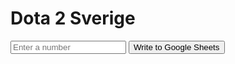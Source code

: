 <html>
<head>
  <title>Fetch Google Sheet Cell Value</title>
</head>
<body>
  <script src="https://apis.google.com/js/api.js"></script>
  <script src="assets/js/script.js"></script>
  <h1>Dota 2 Sverige </h1>
<input type="number" id="numberInput" placeholder="Enter a number">
<button onclick="writeToGoogleSheets()">Write to Google Sheets</button>


</body>
</html>